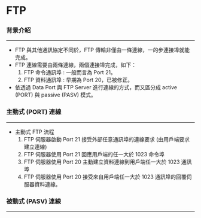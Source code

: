 # FTP

<script type="text/javascript" src="../js/general.js"></script>

### 背景介紹
---

* FTP 與其他通訊協定不同於，FTP 傳輸非僅由一條連線，一的步連接埠就能完成。
* FTP 連線需要由兩條連線，兩個連接埠完成，如下：
  1. FTP 命令通訊埠 : 一般而言為 Port 21。
  2. FTP 資料通訊埠 : 早期為 Port 20，已被修正。
* 依透過 Data Port 與 FTP Server 進行連線的方式，而又區分成 active (PORT) 與 passive (PASV) 模式。

### 主動式 (PORT) 連線
---

* 主動式 FTP 流程
  1. FTP 伺服器啟動 Port 21 接受外部任意通訊埠的連線要求 (由用戶端要求建立連線)
  2. FTP 伺服器使用 Port 21 回應用戶端的任一大於 1023 命令埠
  3. FTP 伺服器使用 Port 20 主動建立資料連線到用戶端任一大於 1023 通訊埠
  4. FTP 伺服器使用 Port 20 接受來自用戶端任一大於 1023 通訊埠的回覆伺服器資料連線。

### 被動式 (PASV) 連線
---


